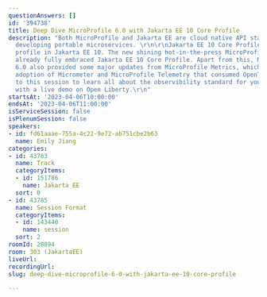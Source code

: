 ```yaml
---
questionAnswers: []
id: '394738'
title: Deep Dive MicroProfile 6.0 with Jakarta EE 10 Core Profile
description: "Both MicroProfile and Jakarta EE are cloud native API standards for
  developing portable microservices. \r\n\r\nJakarta EE 10 Core Profile was the new
  profile in Jakarta EE 10. The new shining hot-in-the-press MicroProfile 6.0 has
  already fully embraced Jakarta EE 10 Core Profile. Apart from this, MicroProfile
  6.0 also provided some major updates from MicroProfile Metrics, which enabled the
  adoption of Micrometer and MicroProfile Telemetry that consumed OpenTelemetry. Come
  to this session to learn all about the observibility standard for your microservices
  with a live demo on Open Liberty.\r\n"
startsAt: '2023-04-06T10:00:00'
endsAt: '2023-04-06T11:00:00'
isServiceSession: false
isPlenumSession: false
speakers:
- id: fd61aaae-755a-4c22-9e72-ab751cbe2b63
  name: Emily Jiang
categories:
- id: 43783
  name: Track
  categoryItems:
  - id: 151786
    name: Jakarta EE
  sort: 0
- id: 43785
  name: Session Format
  categoryItems:
  - id: 143440
    name: session
  sort: 2
roomId: 28894
room: 303 (JakartaEE)
liveUrl: 
recordingUrl: 
slug: deep-dive-microprofile-6-0-with-jakarta-ee-10-core-profile

---
```

